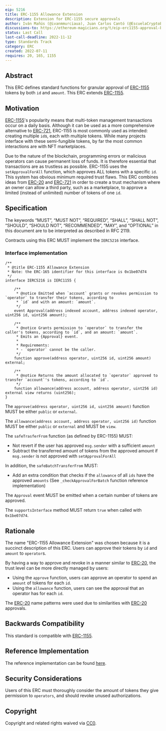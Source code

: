 ```yaml
---
eip: 5216
title: ERC-1155 Allowance Extension
description: Extension for ERC-1155 secure approvals
author: Iván Mañús (@ivanmmurciaua), Juan Carlos Cantó (@EscuelaCryptoES)
discussions-to: https://ethereum-magicians.org/t/eip-erc1155-approval-by-amount/9898
status: Last Call
last-call-deadline: 2022-11-12
type: Standards Track
category: ERC
created: 2022-07-11
requires: 20, 165, 1155
---
```


## Abstract

This ERC defines standard functions for granular approval of [ERC-1155](./eip-1155.md) tokens by both `id` and `amount`. This ERC extends [ERC-1155](./eip-1155.md).

## Motivation

[ERC-1155](./eip-1155.md)'s popularity means that multi-token management transactions occur on a daily basis. Although it can be used as a more comprehensive alternative to [ERC-721](./eip-721.md), ERC-1155 is most commonly used as intended: creating multiple `id`s, each with multiple tokens. While many projects interface with these semi-fungible tokens, by far the most common interactions are with NFT marketplaces.

Due to the nature of the blockchain, programming errors or malicious operators can cause permanent loss of funds. It is therefore essential that transactions are as trustless as possible. ERC-1155 uses the `setApprovalForAll` function, which approves ALL tokens with a specific `id`. This system has obvious minimum required trust flaws. This ERC combines ideas from [ERC-20](./eip-20.md) and [ERC-721](./eip-721.md) in order to create a trust mechanism where an owner can allow a third party, such as a marketplace, to approve a limited (instead of unlimited) number of tokens of one `id`.

## Specification

The keywords “MUST”, “MUST NOT”, “REQUIRED”, “SHALL”, “SHALL NOT”, “SHOULD”, “SHOULD NOT”, “RECOMMENDED”, “MAY”, and “OPTIONAL” in this document are to be interpreted as described in RFC 2119.

Contracts using this ERC MUST implement the `IERC5216` interface.

### Interface implementation

```solidity
/**
 * @title ERC-1155 Allowance Extension
 * Note: the ERC-165 identifier for this interface is 0x1be07d74
 */
interface IERC5216 is IERC1155 {

    /**
     * @notice Emitted when `account` grants or revokes permission to `operator` to transfer their tokens, according to
     * `id` and with an amount: `amount`.
     */
    event Approval(address indexed account, address indexed operator, uint256 id, uint256 amount);

    /**
     * @notice Grants permission to `operator` to transfer the caller's tokens, according to `id`, and an amount: `amount`.
     * Emits an {Approval} event.
     *
     * Requirements:
     * - `operator` cannot be the caller.
     */
    function approve(address operator, uint256 id, uint256 amount) external;

    /**
     * @notice Returns the amount allocated to `operator` approved to transfer `account`'s tokens, according to `id`.
     */
    function allowance(address account, address operator, uint256 id) external view returns (uint256);
}
```

The `approve(address operator, uint256 id, uint256 amount)` function MUST be either `public` or `external`.

The `allowance(address account, address operator, uint256 id)` function MUST be either `public` or `external` and MUST be `view`.

The `safeTrasferFrom` function (as defined by ERC-1155) MUST:

- Not revert if the user has approved `msg.sender` with a sufficient `amount`
- Subtract the transferred amount of tokens from the approved amount if `msg.sender` is not approved with `setApprovalForAll`

In addition, the `safeBatchTransferFrom` MUST:

- Add an extra condition that checks if the `allowance` of all `ids` have the approved `amounts` (See `_checkApprovalForBatch` function reference implementation)

The `Approval` event MUST be emitted when a certain number of tokens are approved.

The `supportsInterface` method MUST return `true` when called with `0x1be07d74`.

## Rationale

The name "ERC-1155 Allowance Extension" was chosen because it is a succinct description of this ERC. Users can approve their tokens by `id` and `amount` to `operator`s.

By having a way to approve and revoke in a manner similar to [ERC-20](./eip-20.md), the trust level can be more directly managed by users:

- Using the `approve` function, users can approve an operator to spend an `amount` of tokens for each `id`.
- Using the `allowance` function, users can see the approval that an operator has for each `id`.

The [ERC-20](./eip-20.md) name patterns were used due to similarities with [ERC-20](./eip-20.md) approvals.

## Backwards Compatibility

This standard is compatible with [ERC-1155](./eip-1155.md).

## Reference Implementation

The reference implementation can be found [here](../assets/eip-5216/ERC1155ApprovalByAmount.sol).

## Security Considerations

Users of this ERC must thoroughly consider the amount of tokens they give permission to `operators`, and should revoke unused authorizations.

## Copyright

Copyright and related rights waived via [CC0](../LICENSE.md).

